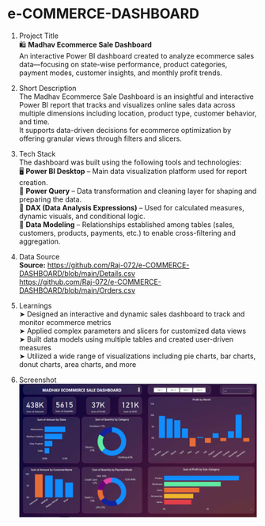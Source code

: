 # e-COMMERCE-DASHBOARD

1. Project Title  
🛍 **Madhav Ecommerce Sale Dashboard**  
An interactive Power BI dashboard created to analyze ecommerce sales data—focusing on state-wise performance, product categories, payment modes, customer insights, and monthly profit trends.

2. Short Description  
The Madhav Ecommerce Sale Dashboard is an insightful and interactive Power BI report that tracks and visualizes online sales data across multiple dimensions including location, product type, customer behavior, and time.  
It supports data-driven decisions for ecommerce optimization by offering granular views through filters and slicers.

3. Tech Stack  
The dashboard was built using the following tools and technologies:  
🖥 **Power BI Desktop** – Main data visualization platform used for report creation.  
🔄 **Power Query** – Data transformation and cleaning layer for shaping and preparing the data.  
🧮 **DAX (Data Analysis Expressions)** – Used for calculated measures, dynamic visuals, and conditional logic.  
🔗 **Data Modeling** – Relationships established among tables (sales, customers, products, payments, etc.) to enable cross-filtering and aggregation.

4. Data Source  
**Source:**  https://github.com/Raj-072/e-COMMERCE-DASHBOARD/blob/main/Details.csv <br> https://github.com/Raj-072/e-COMMERCE-DASHBOARD/blob/main/Orders.csv
 

6. Learnings  
➤ Designed an interactive and dynamic sales dashboard to track and monitor ecommerce metrics  
➤ Applied complex parameters and slicers for customized data views  
➤ Built data models using multiple tables and created user-driven measures  
➤ Utilized a wide range of visualizations including pie charts, bar charts, donut charts, area charts, and more

7. Screenshot  
![Dashboard Snapshot](https://github.com/Raj-072/e-COMMERCE-DASHBOARD/blob/main/Snapshot%20of%20the%20Dashboard.png)

